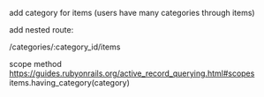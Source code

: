 add category for items (users have many categories through items)

add nested route:

/categories/:category_id/items


scope method https://guides.rubyonrails.org/active_record_querying.html#scopes 
items.having_category(category)
